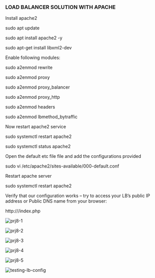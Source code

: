 ### LOAD BALANCER SOLUTION WITH APACHE

Install apache2

sudo apt update

sudo apt install apache2 -y

sudo apt-get install libxml2-dev

Enable following modules:

sudo a2enmod rewrite

sudo a2enmod proxy

sudo a2enmod proxy_balancer

sudo a2enmod proxy_http

sudo a2enmod headers

sudo a2enmod lbmethod_bytraffic

Now restart apache2 service

sudo systemctl restart apache2

sudo systemctl status apache2

Open the default etc file file and add the configurations provided

sudo vi /etc/apache2/sites-available/000-default.conf

Restart apache server

sudo systemctl restart apache2

Verify that our configuration works – try to access your LB’s public IP address or Public DNS name from your browser:

http://<Load-Balancer-Public-IP-Address-or-Public-DNS-Name>/index.php
  
  ![prj8-1](https://github.com/iwenameni/darey.io-pbl/assets/111616140/8b630fec-27f0-47e6-a4ba-7c554cdee76b)
  
![prj8-2](https://github.com/iwenameni/darey.io-pbl/assets/111616140/5d57c55d-c9c3-4609-be4f-7f001f642828)
  
![prj8-3](https://github.com/iwenameni/darey.io-pbl/assets/111616140/c8192a79-3c53-4c43-9c7f-2cc7bc72a737)
  
![prj8-4](https://github.com/iwenameni/darey.io-pbl/assets/111616140/0535bf28-9042-4d4b-8449-e057157e5f26)
  
![prj8-5](https://github.com/iwenameni/darey.io-pbl/assets/111616140/bc771728-86e9-4659-93eb-1d1afd0ae9cb)
  
![testing-lb-config](https://github.com/iwenameni/darey.io-pbl/assets/111616140/a6b4348f-d9a8-44a5-be4b-3a0f96a119df)
